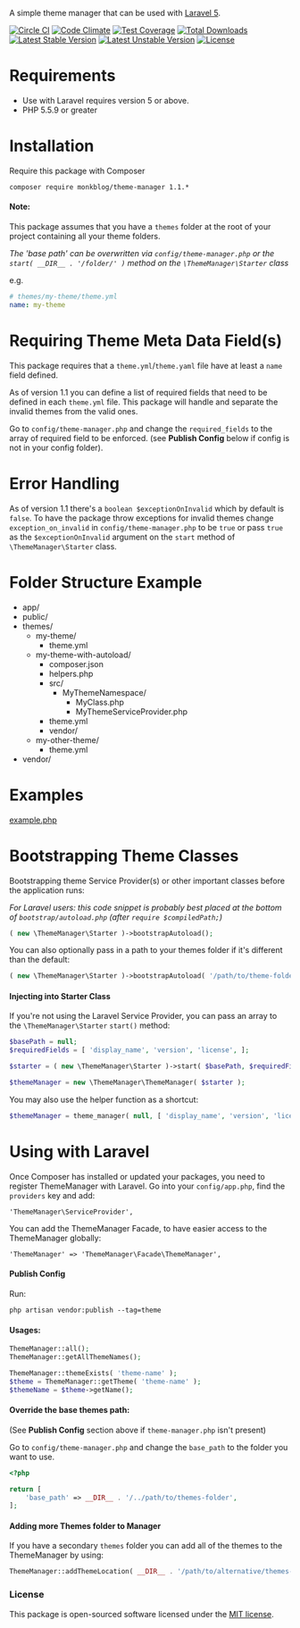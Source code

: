 A simple theme manager that can be used with [Laravel 5](http://laravel.com/).

[![Circle CI](https://circleci.com/gh/monkblog/theme-manager.svg?style=svg)](https://circleci.com/gh/monkblog/theme-manager)
[![Code Climate](https://codeclimate.com/github/monkblog/theme-manager/badges/gpa.svg)](https://codeclimate.com/github/monkblog/theme-manager)
[![Test Coverage](https://codeclimate.com/github/monkblog/theme-manager/badges/coverage.svg)](https://codeclimate.com/github/monkblog/theme-manager/coverage)
[![Total Downloads](https://poser.pugx.org/monkblog/theme-manager/d/total.svg)](https://packagist.org/packages/monkblog/theme-manager)
[![Latest Stable Version](https://poser.pugx.org/monkblog/theme-manager/v/stable.svg)](https://packagist.org/packages/monkblog/theme-manager)
[![Latest Unstable Version](https://poser.pugx.org/monkblog/theme-manager/v/unstable.svg)](https://packagist.org/packages/monkblog/theme-manager)
[![License](https://poser.pugx.org/monkblog/theme-manager/license.svg)](https://packagist.org/packages/monkblog/theme-manager)

# Requirements
 - Use with Laravel requires version 5 or above.
 - PHP 5.5.9 or greater
 
# Installation

Require this package with Composer

```
composer require monkblog/theme-manager 1.1.*
```

#### Note:
This package assumes that you have a `themes` folder at the root of your project containing all your theme folders. 

*The 'base path' can be overwritten via `config/theme-manager.php` or the `start( __DIR__ . '/folder/' )` method on the `\ThemeManager\Starter` class* 

e.g.
```yaml
# themes/my-theme/theme.yml
name: my-theme
```

# Requiring Theme Meta Data Field(s)
This package requires that a `theme.yml`/`theme.yaml` file have at least a `name` field defined.

As of version 1.1 you can define a list of required fields that need to be defined in each `theme.yml` file. 
This package will handle and separate the invalid themes from the valid ones.

Go to `config/theme-manager.php` and change the `required_fields` to the array of required field to be enforced.
(see **Publish Config** below if config is not in your config folder).

# Error Handling
As of version 1.1 there's a `boolean $exceptionOnInvalid` which by default is `false`. To have the package throw exceptions
for invalid themes change `exception_on_invalid` in `config/theme-manager.php` to be `true` or pass `true` as the `$exceptionOnInvalid` 
argument on the `start` method of `\ThemeManager\Starter` class.

# Folder Structure Example
- app/
- public/
- themes/
  - my-theme/
    - theme.yml
  - my-theme-with-autoload/
    - composer.json
    - helpers.php
    - src/
      - MyThemeNamespace/
        - MyClass.php
        - MyThemeServiceProvider.php
    - theme.yml
    - vendor/
  - my-other-theme/
    - theme.yml
- vendor/

# Examples

[example.php](https://github.com/monkblog/theme-manager/blob/master/example.php)

# Bootstrapping Theme Classes
Bootstrapping theme Service Provider(s) or other important classes before the application runs:

*For Laravel users: this code snippet is probably best placed at the bottom of `bootstrap/autoload.php` (after `require $compiledPath;`)*

```php
( new \ThemeManager\Starter )->bootstrapAutoload();
```

You can also optionally pass in a path to your themes folder if it's different than the default:
```php
( new \ThemeManager\Starter )->bootstrapAutoload( '/path/to/theme-folder' );
```

#### Injecting into Starter Class
If you're not using the Laravel Service Provider, you can pass an array to the  `\ThemeManager\Starter` `start()` method:

```php
$basePath = null;
$requiredFields = [ 'display_name', 'version', 'license', ];

$starter = ( new \ThemeManager\Starter )->start( $basePath, $requiredFields );

$themeManager = new \ThemeManager\ThemeManager( $starter );
```

You may also use the helper function as a shortcut:

```php
$themeManager = theme_manager( null, [ 'display_name', 'version', 'license', ] );
```

# Using with Laravel

Once Composer has installed or updated your packages, you need to register ThemeManager with Laravel. Go into your `config/app.php`, find the `providers` key and add:

```
'ThemeManager\ServiceProvider',
```

You can add the ThemeManager Facade, to have easier access to the ThemeManager globally:

```
'ThemeManager' => 'ThemeManager\Facade\ThemeManager',
```

#### Publish Config
Run:

```
php artisan vendor:publish --tag=theme
```

#### Usages:

```php
ThemeManager::all();
ThemeManager::getAllThemeNames();

ThemeManager::themeExists( 'theme-name' );
$theme = ThemeManager::getTheme( 'theme-name' );
$themeName = $theme->getName();
```

#### Override the base themes path:
(See **Publish Config** section above if `theme-manager.php` isn't present)

Go to `config/theme-manager.php` and change the `base_path` to the folder you want to use.
```php
<?php

return [
    'base_path' => __DIR__ . '/../path/to/themes-folder',
];
```

#### Adding more Themes folder to Manager
If you have a secondary `themes` folder you can add all of the themes to the ThemeManager by using:

```php
ThemeManager::addThemeLocation( __DIR__ . '/path/to/alternative/themes-folder' );
```

### License

This package is open-sourced software licensed under the [MIT license](http://opensource.org/licenses/MIT).